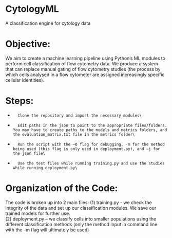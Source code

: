 # CytologyML
A classification engine for cytology data

# Objective:
We aim to create a machine learning pipeline using Python’s ML modules to perform cell classification of flow cytometry data. We produce a system that can replace manual gating of flow cytometry studies (the process by which cells analysed in a flow cytometer are assigned increasingly specific cellular identities).

# Steps:
-       Clone the repository and import the necessary modules\ 
-       Edit paths in the json to point to the appropriate files/folders. You may have to create paths to the models and metrics folders, and the evaluation_matrix.txt file in the metrics folder\
-       Run the script with the –O flag for debugging, -m for the method being used (this flag is only used in deployment.py), and –j for the json file\
-       Use the test files while running training.py and use the studies while running deployment.py\
 
# Organization of the Code:
The code is broken up into 2 main files: 
(1) training.py - we check the integrity of the data and set up our classification modules. We save our trained models for further use.\
(2) deployment.py – we classify cells into smaller populations using the different classification methods (only the method input in command line with the –m flag will ultimately be used)



